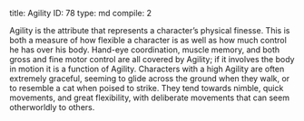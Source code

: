 title:          Agility
ID:             78
type:           md
compile:        2


Agility is the attribute that represents a character’s physical finesse. This is both a measure of how flexible a character is as well as how much control he has over his body. Hand-eye coordination, muscle memory, and both gross and fine motor control are all covered by Agility; if it involves the body in motion it is a function of Agility. Characters with a high Agility are often extremely graceful, seeming to glide across the ground when they walk, or to resemble a cat when poised to strike. They tend towards nimble, quick movements, and great flexibility, with deliberate movements that can seem otherworldly to others.